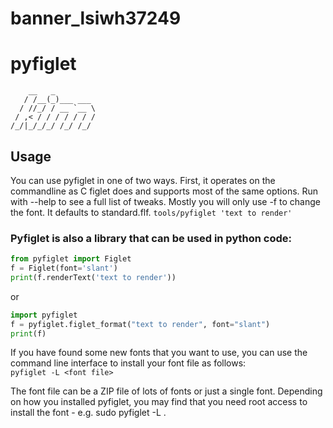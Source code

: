 # banner_lsiwh37249

# **pyfiglet**

```
    __   _
   / /__(_)___ ___
  / //_/ / __ `__ \
 / ,< / / / / / / /
/_/|_/_/_/ /_/ /_/

```

## **Usage**

You can use pyfiglet in one of two ways. First, it operates on the commandline as C figlet does and supports most of the same options. Run with --help to see a full list of tweaks. Mostly you will only use -f to change the font. It defaults to standard.flf.                                                                                                                                                              `tools/pyfiglet 'text to render'`                                                 

### Pyfiglet is also a library that can be used in python code:

```py
from pyfiglet import Figlet
f = Figlet(font='slant')
print(f.renderText('text to render'))
```

or   

```py
import pyfiglet
f = pyfiglet.figlet_format("text to render", font="slant")
print(f)
```

If you have found some new fonts that you want to use, you can use the command line interface to install your font file as follows:                                                                                                                      
`pyfiglet -L <font file>`

The font file can be a ZIP file of lots of fonts or just a single font. Depending on how you installed pyfiglet, you may find that you need root access to install the font - e.g. sudo pyfiglet -L <font file>. 
